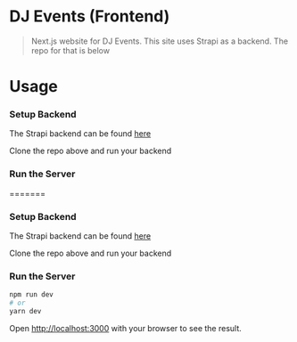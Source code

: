 # DJ Events (Frontend)

> Next.js website for DJ Events. This site uses Strapi as a backend. The repo for that is below

# Usage

### Setup Backend

The Strapi backend can be found [here](https://github.com/bradtraversy/dj-events-backend)

Clone the repo above and run your backend

### Run the Server

=======

### Setup Backend

The Strapi backend can be found [here](https://github.com/bradtraversy/dj-events-backend)

Clone the repo above and run your backend

### Run the Server

```bash
npm run dev
# or
yarn dev
```

Open [http://localhost:3000](http://localhost:3000) with your browser to see the result.
